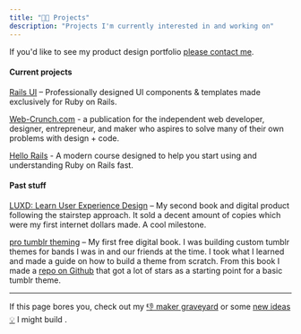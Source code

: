 ```yaml
---
title: "👨‍💻 Projects"
description: "Projects I'm currently interested in and working on"
---
```


If you'd like to see my product design portfolio [please contact me](/contact).

#### Current projects

[Rails UI](https://railsui.com) – Professionally designed UI components & templates made exclusively for Ruby on Rails.

[Web-Crunch.com](https://web-crunch.com) - a publication for the independent web developer, designer, entrepreneur, and maker who aspires to solve many of their own problems with design + code.

[Hello Rails](https://hellorails.io) - A modern course designed to help you start using and understanding Ruby on Rails fast.

#### Past stuff

[LUXD: Learn User Experience Design](https://web-crunch.com/products/luxd-product) – My second book and digital product following the stairstep approach. It sold a decent amount of copies which were my first internet dollars made. A cool milestone.

[pro tumblr theming](https://web-crunch.com/products/ptt-product) – My first free digital book. I was building custom tumblr themes for bands I was in and our friends at the time. I took what I learned and made a guide on how to build a theme from scratch. From this book I made a [repo on Github](https://github.com/justalever/tumblrboilerplate) that got a lot of stars as a starting point for a basic tumblr theme.

---

If this page bores you, check out my [👎 maker graveyard](/failures) or some [new ideas 💡](/ideas) I might build .
